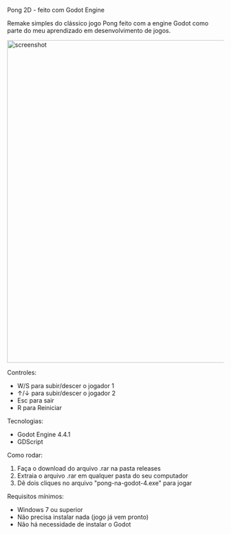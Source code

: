 Pong 2D - feito com Godot Engine

Remake simples do clássico jogo Pong feito com a engine Godot como parte do meu aprendizado em desenvolvimento de jogos.


<img width="1304" height="750" alt="screenshot" src="https://github.com/user-attachments/assets/486e29d0-30cb-45da-86cf-0747d31e757a" />


Controles:
- W/S para subir/descer o jogador 1
- ↑/↓ para subir/descer o jogador 2
- Esc para sair
- R para Reiniciar


Tecnologias:
- Godot Engine 4.4.1
- GDScript
  

Como rodar:
1. Faça o download do arquivo .rar na pasta releases
2. Extraia o arquivo .rar em qualquer pasta do seu computador
3. Dê dois cliques no arquivo "pong-na-godot-4.exe" para jogar


Requisitos mínimos:
- Windows 7 ou superior
- Não precisa instalar nada (jogo já vem pronto)
- Não há necessidade de instalar o Godot
